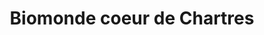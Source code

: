 ---
title: "Biomonde coeur de Chartres"
url: /chartres/biomonde-coeur-de-chartres/
shop: supermarché
---